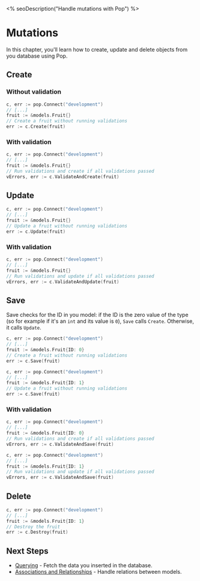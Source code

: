 <% seoDescription("Handle mutations with Pop") %>

# Mutations

In this chapter, you'll learn how to create, update and delete objects from you database using Pop.

## Create

### Without validation

```go
c, err := pop.Connect("development")
// [...]
fruit := &models.Fruit{}
// Create a fruit without running validations
err := c.Create(fruit)
```

### With validation

```go
c, err := pop.Connect("development")
// [...]
fruit := &models.Fruit{}
// Run validations and create if all validations passed
vErrors, err := c.ValidateAndCreate(fruit)
```

## Update

```go
c, err := pop.Connect("development")
// [...]
fruit := &models.Fruit{}
// Update a fruit without running validations
err := c.Update(fruit)
```

### With validation

```go
c, err := pop.Connect("development")
// [...]
fruit := &models.Fruit{}
// Run validations and update if all validations passed
vErrors, err := c.ValidateAndUpdate(fruit)
```

## Save

Save checks for the ID in you model: if the ID is the zero value of the type (so for example if it's an `int` and its value is `0`), `Save` calls `Create`.
Otherwise, it calls `Update`.

```go
c, err := pop.Connect("development")
// [...]
fruit := &models.Fruit{ID: 0}
// Create a fruit without running validations
err := c.Save(fruit)
```

```go
c, err := pop.Connect("development")
// [...]
fruit := &models.Fruit{ID: 1}
// Update a fruit without running validations
err := c.Save(fruit)
```

### With validation

```go
c, err := pop.Connect("development")
// [...]
fruit := &models.Fruit{ID: 0}
// Run validations and create if all validations passed
vErrors, err := c.ValidateAndSave(fruit)
```

```go
c, err := pop.Connect("development")
// [...]
fruit := &models.Fruit{ID: 1}
// Run validations and update if all validations passed
vErrors, err := c.ValidateAndSave(fruit)
```

## Delete

```go
c, err := pop.Connect("development")
// [...]
fruit := &models.Fruit{ID: 1}
// Destroy the fruit
err := c.Destroy(fruit)
```

## Next Steps

* [Querying](/en/docs/db/querying) - Fetch the data you inserted in the database.
* [Associations and Relationships](/en/docs/db/relations) - Handle relations between models.